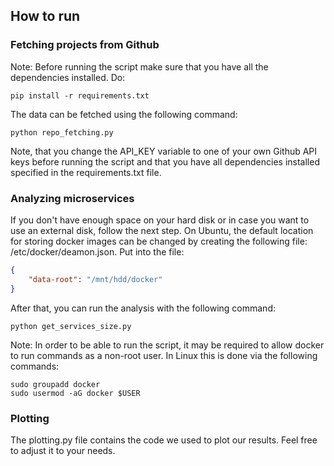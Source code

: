 ## How to run

### Fetching projects from Github

Note: Before running the script make sure that you have all the dependencies installed. Do:

```shell script
pip install -r requirements.txt
```

The data can be fetched using the following command:

```shell script
python repo_fetching.py
```

Note, that you change the API_KEY variable to one of your own Github API keys before running the script and that
you have all dependencies installed specified in the requirements.txt file.

### Analyzing microservices

If you don't have enough space on your hard disk or in case you want to use an external disk, follow the next step.
On Ubuntu, the default location for storing docker images can be changed by creating the following file:
/etc/docker/deamon.json. Put into the file:

```json
{
    "data-root": "/mnt/hdd/docker"
}
```

After that, you can run the analysis with the following command:

```shell script
python get_services_size.py
```

Note: In order to be able to run the script, it may be required to allow docker to run commands as a non-root user. In
Linux this is done via the following commands:

```shell script
sudo groupadd docker
sudo usermod -aG docker $USER
```

### Plotting

The plotting.py file contains the code we used to plot our results. Feel free to adjust it to your needs.